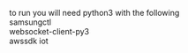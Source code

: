 to run you will need python3 with the following      
samsungctl    
websocket-client-py3     
awssdk iot     